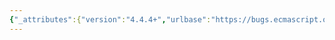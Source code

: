 ```yaml
---
{"_attributes":{"version":"4.4.4+","urlbase":"https://bugs.ecmascript.org/","maintainer":"dherman@mozilla.com"},"bug":{"bug_id":679,"creation_ts":"2012-09-30 13:37:00 -0700","short_desc":"11.1.5: italic colon","delta_ts":"2012-10-26 15:34:34 -0700","product":"Draft for 6th Edition","component":"editorial issue","version":"Rev 10: September 27, 2012 Draft","rep_platform":"All","op_sys":"All","bug_status":"RESOLVED","resolution":"FIXED","priority":"Normal","bug_severity":"minor","everconfirmed":true,"reporter":{"uid":"jmdyck","name":"Michael Dyck"},"assigned_to":{"uid":"allen","name":"Allen Wirfs-Brock"},"long_desc":[{"commentid":1796,"comment_count":0,"who":{"uid":"jmdyck","name":"Michael Dyck"},"bug_when":"2012-09-30 13:37:44 -0700","thetext":"In 11.1.5 \"Object Initialiser\"\nunder \"Static Semantics: IsValidSimpleAssignmentTarget\",\nthe rule is headed by \"PrimaryExpression : Literal\",\nwhere the colon is italicized (and in a serif font, perhaps).\n\nChange it to upright font (and sans-serif)."},{"commentid":2064,"comment_count":1,"who":{"uid":"allen","name":"Allen Wirfs-Brock"},"bug_when":"2012-10-25 16:19:15 -0700","thetext":"corrected in rev 11 editor's draft"},{"commentid":2194,"comment_count":2,"who":{"uid":"allen","name":"Allen Wirfs-Brock"},"bug_when":"2012-10-26 15:34:34 -0700","thetext":"in October 26, 2012 release draft"}]}}
---
```

